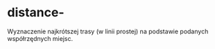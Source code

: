 # distance-
Wyznaczenie najkrótszej trasy (w linii prostej) na podstawie podanych współrzędnych miejsc.
